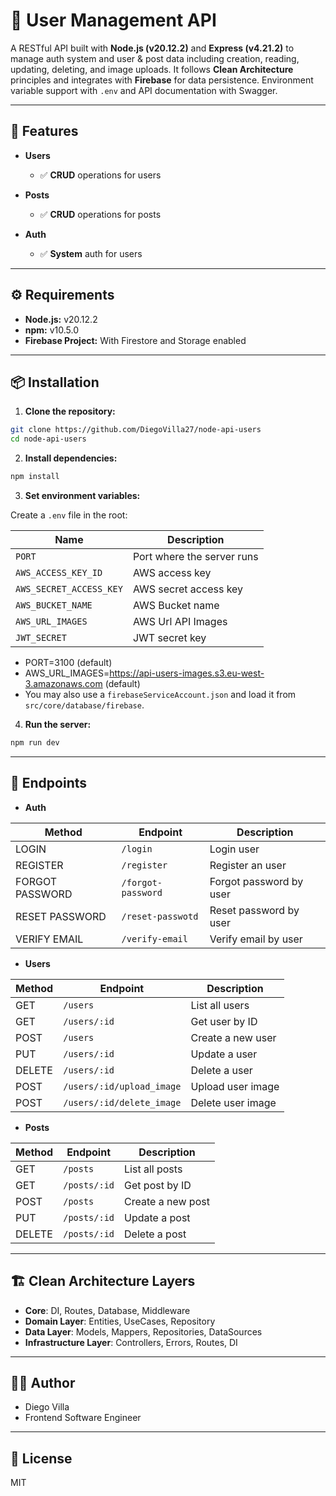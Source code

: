 # 👤 User Management API

A RESTful API built with **Node.js (v20.12.2)** and **Express (v4.21.2)** to manage auth system and user & post data including creation, reading, updating, deleting, and image uploads. It follows **Clean Architecture** principles and integrates with **Firebase** for data persistence. Environment variable support with `.env` and API documentation with Swagger.

---

## 🚀 Features

- **Users**
  - ✅ **CRUD** operations for users

- **Posts**
  - ✅ **CRUD** operations for posts

- **Auth**
  - ✅ **System** auth for users

---

## ⚙️ Requirements

- **Node.js:** v20.12.2
- **npm:** v10.5.0
- **Firebase Project:** With Firestore and Storage enabled

---

## 📦 Installation

1. **Clone the repository:**

```bash
git clone https://github.com/DiegoVilla27/node-api-users
cd node-api-users
```

2. **Install dependencies:**

```bash
npm install
```

3. **Set environment variables:**

Create a `.env` file in the root:

| Name                      | Description                          |
|---------------------------|--------------------------------------|
| `PORT`                    | Port where the server runs           |
| `AWS_ACCESS_KEY_ID`       | AWS access key                       |
| `AWS_SECRET_ACCESS_KEY`   | AWS secret access key                |
| `AWS_BUCKET_NAME`         | AWS Bucket name                      |
| `AWS_URL_IMAGES`          | AWS Url API Images                   |
| `JWT_SECRET`              | JWT secret key                       |

- PORT=3100 (default)
- AWS_URL_IMAGES=https://api-users-images.s3.eu-west-3.amazonaws.com (default)
- You may also use a `firebaseServiceAccount.json` and load it from `src/core/database/firebase`.

4. **Run the server:**

```bash
npm run dev
```

---

## 🧪 Endpoints

- **Auth**

| Method          | Endpoint                | Description              |
|-----------------|-------------------------|--------------------------|
| LOGIN           | `/login`                | Login user               |
| REGISTER        | `/register`             | Register an user         |
| FORGOT PASSWORD | `/forgot-password`      | Forgot password by user  |
| RESET PASSWORD  | `/reset-passwotd`       | Reset password by user   |
| VERIFY EMAIL    | `/verify-email`         | Verify email by user     |

- **Users**

| Method | Endpoint                  | Description             |
|--------|---------------------------|-------------------------|
| GET    | `/users`                  | List all users          |
| GET    | `/users/:id`              | Get user by ID          |
| POST   | `/users`                  | Create a new user       |
| PUT    | `/users/:id`              | Update a user           |
| DELETE | `/users/:id`              | Delete a user           |
| POST   | `/users/:id/upload_image` | Upload user image       |
| POST   | `/users/:id/delete_image` | Delete user image       |

- **Posts**

| Method | Endpoint                  | Description             |
|--------|---------------------------|-------------------------|
| GET    | `/posts`                  | List all posts          |
| GET    | `/posts/:id`              | Get post by ID          |
| POST   | `/posts`                  | Create a new post       |
| PUT    | `/posts/:id`              | Update a post           |
| DELETE | `/posts/:id`              | Delete a post           |

---

## 🏗️ Clean Architecture Layers

- **Core**: DI, Routes, Database, Middleware
- **Domain Layer**: Entities, UseCases, Repository
- **Data Layer**: Models, Mappers, Repositories, DataSources
- **Infrastructure Layer**: Controllers, Errors, Routes, DI

---

## 🧑‍💻 Author

- Diego Villa
- Frontend Software Engineer

---

## 📄 License

MIT